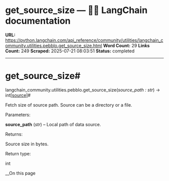 # get_source_size — 🦜🔗 LangChain  documentation

**URL:** https://python.langchain.com/api_reference/community/utilities/langchain_community.utilities.pebblo.get_source_size.html
**Word Count:** 29
**Links Count:** 249
**Scraped:** 2025-07-21 08:03:51
**Status:** completed

---

# get\_source\_size\#

langchain\_community.utilities.pebblo.get\_source\_size\(_source\_path : str_\) → int[\[source\]](https://python.langchain.com/api_reference/_modules/langchain_community/utilities/pebblo.html#get_source_size)\#     

Fetch size of source path. Source can be a directory or a file.

Parameters:     

**source\_path** \(_str_\) – Local path of data source.

Returns:     

Source size in bytes.

Return type:     

int

__On this page